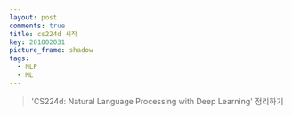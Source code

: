 ```yaml
---
layout: post
comments: true
title: cs224d 시작
key: 201802031
picture_frame: shadow
tags:
  - NLP
  - ML
---
```


> 'CS224d: Natural Language Processing with Deep Learning' 정리하기



<!--more-->